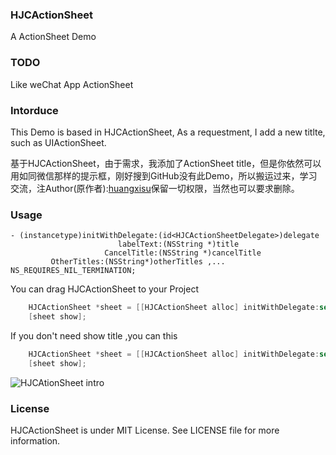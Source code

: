 ### HJCActionSheet

A ActionSheet Demo

### TODO

Like weChat App ActionSheet

### Intorduce

This Demo is based in HJCActionSheet, As a requestment, I add a new titlte, such as UIActionSheet.

基于HJCActionSheet，由于需求，我添加了ActionSheet title，但是你依然可以用如同微信那样的提示框，刚好搜到GitHub没有此Demo，所以搬运过来，学习交流，注Author(原作者):<a href = "http://code.cocoachina.com/detail/303720">huangxisu</a>保留一切权限，当然也可以要求删除。

### Usage	

``` 
- (instancetype)initWithDelegate:(id<HJCActionSheetDelegate>)delegate  
						labelText:(NSString *)title 
					 CancelTitle:(NSString *)cancelTitle 
		 OtherTitles:(NSString*)otherTitles ,... NS_REQUIRES_NIL_TERMINATION;
```

You can drag HJCActionSheet to your Project

``` objective-c
    HJCActionSheet *sheet = [[HJCActionSheet alloc] initWithDelegate:self labelText:@"HJActionSheet" CancelTitle:@"取消" OtherTitles:@"拍照", @"从相册中选取" , nil];
    [sheet show];
```

If you don't need show title ,you can this

``` objective-c
    HJCActionSheet *sheet = [[HJCActionSheet alloc] initWithDelegate:self labelText:nil CancelTitle:@"取消" OtherTitles:@"拍照", @"从相册中选取" , nil];
    [sheet show];
```

   ![HJCAtionSheet intro](https://github.com/sauteam/HJCActionSheet/blob/master/intro.gif) 

### License

HJCActionSheet is under MIT License. See LICENSE file for more information. 



